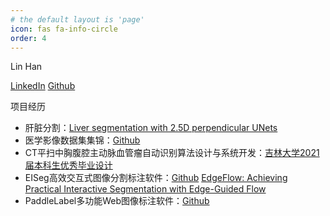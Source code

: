 ```yaml
---
# the default layout is 'page'
icon: fas fa-info-circle
order: 4
---
```


<!-- > Add Markdown syntax content to file `_tabs/about.md`{: .filepath } and it will show up on this page.
{: .prompt-tip } -->

Lin Han 

[LinkedIn](https://www.linkedin.com/in/linhandev) [Github](https://github.com/linhandev)

项目经历
- 肝脏分割：[Liver segmentation with 2.5D perpendicular UNets
](https://www.sciencedirect.com/science/article/pii/S0045790621001221)
- 医学影像数据集集锦：[Github](https://github.com/linhandev/dataset)
- CT平扫中胸腹腔主动脉血管瘤自动识别算法设计与系统开发：[吉林大学2021届本科生优秀毕业设计](http://jjxy.jlu.edu.cn/info/1258/14218.htm)
- EISeg高效交互式图像分割标注软件：[Github](https://github.com/paddlecv-sig/eiseg) [EdgeFlow: Achieving Practical Interactive Segmentation with Edge-Guided Flow
](https://arxiv.org/abs/2109.09406)
- PaddleLabel多功能Web图像标注软件：[Github](https://github.com/PaddleCV-SIG/PaddleLabel)
